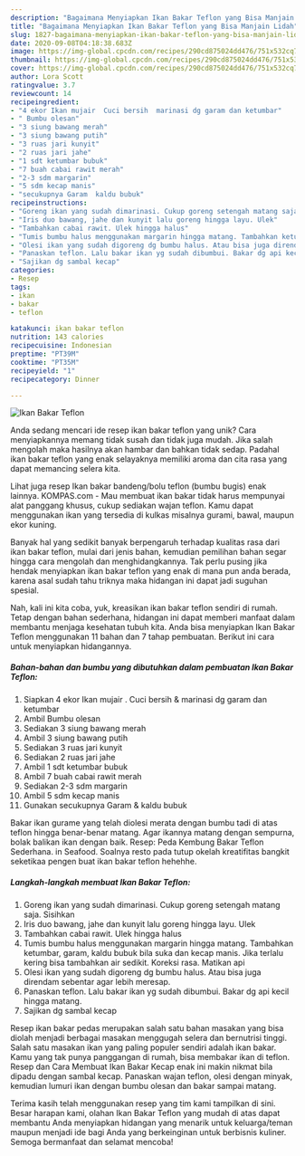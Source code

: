 ```yaml
---
description: "Bagaimana Menyiapkan Ikan Bakar Teflon yang Bisa Manjain Lidah"
title: "Bagaimana Menyiapkan Ikan Bakar Teflon yang Bisa Manjain Lidah"
slug: 1827-bagaimana-menyiapkan-ikan-bakar-teflon-yang-bisa-manjain-lidah
date: 2020-09-08T04:18:38.683Z
image: https://img-global.cpcdn.com/recipes/290cd875024dd476/751x532cq70/ikan-bakar-teflon-foto-resep-utama.jpg
thumbnail: https://img-global.cpcdn.com/recipes/290cd875024dd476/751x532cq70/ikan-bakar-teflon-foto-resep-utama.jpg
cover: https://img-global.cpcdn.com/recipes/290cd875024dd476/751x532cq70/ikan-bakar-teflon-foto-resep-utama.jpg
author: Lora Scott
ratingvalue: 3.7
reviewcount: 14
recipeingredient:
- "4 ekor Ikan mujair  Cuci bersih  marinasi dg garam dan ketumbar"
- " Bumbu olesan"
- "3 siung bawang merah"
- "3 siung bawang putih"
- "3 ruas jari kunyit"
- "2 ruas jari jahe"
- "1 sdt ketumbar bubuk"
- "7 buah cabai rawit merah"
- "2-3 sdm margarin"
- "5 sdm kecap manis"
- "secukupnya Garam  kaldu bubuk"
recipeinstructions:
- "Goreng ikan yang sudah dimarinasi. Cukup goreng setengah matang saja. Sisihkan"
- "Iris duo bawang, jahe dan kunyit lalu goreng hingga layu. Ulek"
- "Tambahkan cabai rawit. Ulek hingga halus"
- "Tumis bumbu halus menggunakan margarin hingga matang. Tambahkan ketumbar, garam, kaldu bubuk bila suka dan kecap manis. Jika terlalu kering bisa tambahkan air sedikit. Koreksi rasa. Matikan api"
- "Olesi ikan yang sudah digoreng dg bumbu halus. Atau bisa juga direndam sebentar agar lebih meresap."
- "Panaskan teflon. Lalu bakar ikan yg sudah dibumbui. Bakar dg api kecil hingga matang."
- "Sajikan dg sambal kecap"
categories:
- Resep
tags:
- ikan
- bakar
- teflon

katakunci: ikan bakar teflon 
nutrition: 143 calories
recipecuisine: Indonesian
preptime: "PT39M"
cooktime: "PT35M"
recipeyield: "1"
recipecategory: Dinner

---
```



![Ikan Bakar Teflon](https://img-global.cpcdn.com/recipes/290cd875024dd476/751x532cq70/ikan-bakar-teflon-foto-resep-utama.jpg)

Anda sedang mencari ide resep ikan bakar teflon yang unik? Cara menyiapkannya memang tidak susah dan tidak juga mudah. Jika salah mengolah maka hasilnya akan hambar dan bahkan tidak sedap. Padahal ikan bakar teflon yang enak selayaknya memiliki aroma dan cita rasa yang dapat memancing selera kita.

Lihat juga resep Ikan bakar bandeng/bolu teflon (bumbu bugis) enak lainnya. KOMPAS.com - Mau membuat ikan bakar tidak harus mempunyai alat panggang khusus, cukup sediakan wajan teflon. Kamu dapat menggunakan ikan yang tersedia di kulkas misalnya gurami, bawal, maupun ekor kuning.

Banyak hal yang sedikit banyak berpengaruh terhadap kualitas rasa dari ikan bakar teflon, mulai dari jenis bahan, kemudian pemilihan bahan segar hingga cara mengolah dan menghidangkannya. Tak perlu pusing jika hendak menyiapkan ikan bakar teflon yang enak di mana pun anda berada, karena asal sudah tahu triknya maka hidangan ini dapat jadi suguhan spesial.


Nah, kali ini kita coba, yuk, kreasikan ikan bakar teflon sendiri di rumah. Tetap dengan bahan sederhana, hidangan ini dapat memberi manfaat dalam membantu menjaga kesehatan tubuh kita. Anda bisa menyiapkan Ikan Bakar Teflon menggunakan 11 bahan dan 7 tahap pembuatan. Berikut ini cara untuk menyiapkan hidangannya.

<!--inarticleads1-->

##### Bahan-bahan dan bumbu yang dibutuhkan dalam pembuatan Ikan Bakar Teflon:

1. Siapkan 4 ekor Ikan mujair . Cuci bersih &amp; marinasi dg garam dan ketumbar
1. Ambil  Bumbu olesan
1. Sediakan 3 siung bawang merah
1. Ambil 3 siung bawang putih
1. Sediakan 3 ruas jari kunyit
1. Sediakan 2 ruas jari jahe
1. Ambil 1 sdt ketumbar bubuk
1. Ambil 7 buah cabai rawit merah
1. Sediakan 2-3 sdm margarin
1. Ambil 5 sdm kecap manis
1. Gunakan secukupnya Garam &amp; kaldu bubuk


Bakar ikan gurame yang telah diolesi merata dengan bumbu tadi di atas teflon hingga benar-benar matang. Agar ikannya matang dengan sempurna, bolak balikan ikan dengan baik. Resep: Peda Kembung Bakar Teflon Sederhana. in Seafood. Soalnya resto pada tutup okelah kreatifitas bangkit seketikaa pengen buat ikan bakar teflon hehehhe. 

<!--inarticleads2-->

##### Langkah-langkah membuat Ikan Bakar Teflon:

1. Goreng ikan yang sudah dimarinasi. Cukup goreng setengah matang saja. Sisihkan
1. Iris duo bawang, jahe dan kunyit lalu goreng hingga layu. Ulek
1. Tambahkan cabai rawit. Ulek hingga halus
1. Tumis bumbu halus menggunakan margarin hingga matang. Tambahkan ketumbar, garam, kaldu bubuk bila suka dan kecap manis. Jika terlalu kering bisa tambahkan air sedikit. Koreksi rasa. Matikan api
1. Olesi ikan yang sudah digoreng dg bumbu halus. Atau bisa juga direndam sebentar agar lebih meresap.
1. Panaskan teflon. Lalu bakar ikan yg sudah dibumbui. Bakar dg api kecil hingga matang.
1. Sajikan dg sambal kecap


Resep ikan bakar pedas merupakan salah satu bahan masakan yang bisa diolah menjadi berbagai masakan menggugah selera dan bernutrisi tinggi. Salah satu masakan ikan yang paling populer sendiri adalah ikan bakar. Kamu yang tak punya panggangan di rumah, bisa membakar ikan di teflon. Resep dan Cara Membuat Ikan Bakar Kecap enak ini makin nikmat bila dipadu dengan sambal kecap. Panaskan wajan teflon, olesi dengan minyak, kemudian lumuri ikan dengan bumbu olesan dan bakar sampai matang. 

Terima kasih telah menggunakan resep yang tim kami tampilkan di sini. Besar harapan kami, olahan Ikan Bakar Teflon yang mudah di atas dapat membantu Anda menyiapkan hidangan yang menarik untuk keluarga/teman maupun menjadi ide bagi Anda yang berkeinginan untuk berbisnis kuliner. Semoga bermanfaat dan selamat mencoba!
